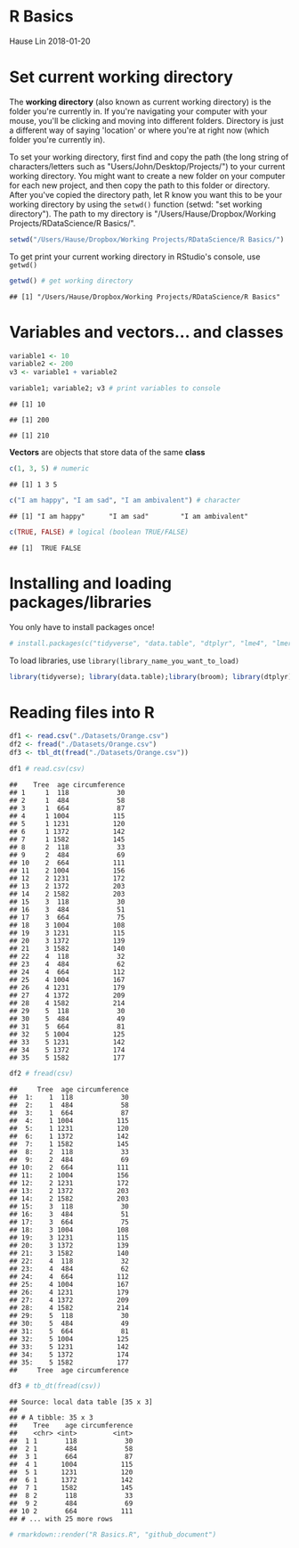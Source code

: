 R Basics
================
Hause Lin
2018-01-20

Set current working directory
=============================

The **working directory** (also known as current working directory) is the folder you're currently in. If you're navigating your computer with your mouse, you'll be clicking and moving into different folders. Directory is just a different way of saying 'location' or where you're at right now (which folder you're currently in).

To set your working directory, first find and copy the path (the long string of characters/letters such as "Users/John/Desktop/Projects/") to your current working directory. You might want to create a new folder on your computer for each new project, and then copy the path to this folder or directory. After you've copied the directory path, let R know you want this to be your working directory by using the `setwd()` function (setwd: "set working directory"). The path to my directory is "/Users/Hause/Dropbox/Working Projects/RDataScience/R Basics/".

``` r
setwd("/Users/Hause/Dropbox/Working Projects/RDataScience/R Basics/")
```

To get print your current working directory in RStudio's console, use `getwd()`

``` r
getwd() # get working directory
```

    ## [1] "/Users/Hause/Dropbox/Working Projects/RDataScience/R Basics"

Variables and vectors... and classes
====================================

``` r
variable1 <- 10
variable2 <- 200
v3 <- variable1 + variable2

variable1; variable2; v3 # print variables to console
```

    ## [1] 10

    ## [1] 200

    ## [1] 210

**Vectors** are objects that store data of the same **class**

``` r
c(1, 3, 5) # numeric
```

    ## [1] 1 3 5

``` r
c("I am happy", "I am sad", "I am ambivalent") # character
```

    ## [1] "I am happy"      "I am sad"        "I am ambivalent"

``` r
c(TRUE, FALSE) # logical (boolean TRUE/FALSE)
```

    ## [1]  TRUE FALSE

Installing and loading packages/libraries
=========================================

You only have to install packages once!

``` r
# install.packages(c("tidyverse", "data.table", "dtplyr", "lme4", "lmerTest", "ggbeeswarm", "cowplot"))
```

To load libraries, use `library(library_name_you_want_to_load)`

``` r
library(tidyverse); library(data.table);library(broom); library(dtplyr); library(cowplot); library(lme4); library(lmerTest); library(ggbeeswarm)
```

Reading files into R
====================

``` r
df1 <- read.csv("./Datasets/Orange.csv")
df2 <- fread("./Datasets/Orange.csv")
df3 <- tbl_dt(fread("./Datasets/Orange.csv"))

df1 # read.csv(csv)
```

    ##    Tree  age circumference
    ## 1     1  118            30
    ## 2     1  484            58
    ## 3     1  664            87
    ## 4     1 1004           115
    ## 5     1 1231           120
    ## 6     1 1372           142
    ## 7     1 1582           145
    ## 8     2  118            33
    ## 9     2  484            69
    ## 10    2  664           111
    ## 11    2 1004           156
    ## 12    2 1231           172
    ## 13    2 1372           203
    ## 14    2 1582           203
    ## 15    3  118            30
    ## 16    3  484            51
    ## 17    3  664            75
    ## 18    3 1004           108
    ## 19    3 1231           115
    ## 20    3 1372           139
    ## 21    3 1582           140
    ## 22    4  118            32
    ## 23    4  484            62
    ## 24    4  664           112
    ## 25    4 1004           167
    ## 26    4 1231           179
    ## 27    4 1372           209
    ## 28    4 1582           214
    ## 29    5  118            30
    ## 30    5  484            49
    ## 31    5  664            81
    ## 32    5 1004           125
    ## 33    5 1231           142
    ## 34    5 1372           174
    ## 35    5 1582           177

``` r
df2 # fread(csv)
```

    ##     Tree  age circumference
    ##  1:    1  118            30
    ##  2:    1  484            58
    ##  3:    1  664            87
    ##  4:    1 1004           115
    ##  5:    1 1231           120
    ##  6:    1 1372           142
    ##  7:    1 1582           145
    ##  8:    2  118            33
    ##  9:    2  484            69
    ## 10:    2  664           111
    ## 11:    2 1004           156
    ## 12:    2 1231           172
    ## 13:    2 1372           203
    ## 14:    2 1582           203
    ## 15:    3  118            30
    ## 16:    3  484            51
    ## 17:    3  664            75
    ## 18:    3 1004           108
    ## 19:    3 1231           115
    ## 20:    3 1372           139
    ## 21:    3 1582           140
    ## 22:    4  118            32
    ## 23:    4  484            62
    ## 24:    4  664           112
    ## 25:    4 1004           167
    ## 26:    4 1231           179
    ## 27:    4 1372           209
    ## 28:    4 1582           214
    ## 29:    5  118            30
    ## 30:    5  484            49
    ## 31:    5  664            81
    ## 32:    5 1004           125
    ## 33:    5 1231           142
    ## 34:    5 1372           174
    ## 35:    5 1582           177
    ##     Tree  age circumference

``` r
df3 # tb_dt(fread(csv))
```

    ## Source: local data table [35 x 3]
    ## 
    ## # A tibble: 35 x 3
    ##    Tree    age circumference
    ##    <chr> <int>         <int>
    ##  1 1       118            30
    ##  2 1       484            58
    ##  3 1       664            87
    ##  4 1      1004           115
    ##  5 1      1231           120
    ##  6 1      1372           142
    ##  7 1      1582           145
    ##  8 2       118            33
    ##  9 2       484            69
    ## 10 2       664           111
    ## # ... with 25 more rows

``` r
# rmarkdown::render("R Basics.R", "github_document")
```
